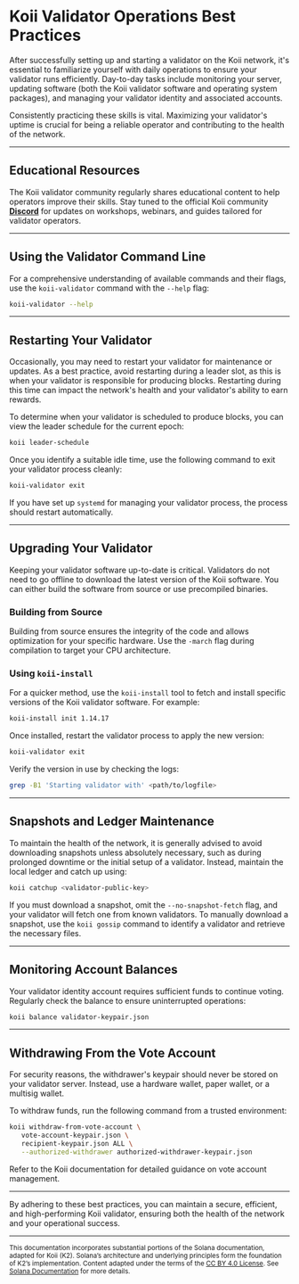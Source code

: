 
# Koii Validator Operations Best Practices  

After successfully setting up and starting a validator on the Koii network, it's essential to familiarize yourself with daily operations to ensure your validator runs efficiently. Day-to-day tasks include monitoring your server, updating software (both the Koii validator software and operating system packages), and managing your validator identity and associated accounts.  

Consistently practicing these skills is vital. Maximizing your validator's uptime is crucial for being a reliable operator and contributing to the health of the network.  

---

## Educational Resources  
The Koii validator community regularly shares educational content to help operators improve their skills. Stay tuned to the official Koii community [**Discord**](https://discord.com/invite/koii-network) for updates on workshops, webinars, and guides tailored for validator operators.  

---

## Using the Validator Command Line  
For a comprehensive understanding of available commands and their flags, use the `koii-validator` command with the `--help` flag:  

```bash  
koii-validator --help  
```

---

## Restarting Your Validator  
Occasionally, you may need to restart your validator for maintenance or updates. As a best practice, avoid restarting during a leader slot, as this is when your validator is responsible for producing blocks. Restarting during this time can impact the network's health and your validator's ability to earn rewards.  

To determine when your validator is scheduled to produce blocks, you can view the leader schedule for the current epoch:  

```bash  
koii leader-schedule  
```  

Once you identify a suitable idle time, use the following command to exit your validator process cleanly:  

```bash  
koii-validator exit  
```

If you have set up `systemd` for managing your validator process, the process should restart automatically.  

---

## Upgrading Your Validator  
Keeping your validator software up-to-date is critical. Validators do not need to go offline to download the latest version of the Koii software. You can either build the software from source or use precompiled binaries.  

### Building from Source  
Building from source ensures the integrity of the code and allows optimization for your specific hardware. Use the `-march` flag during compilation to target your CPU architecture.  

### Using `koii-install`  
For a quicker method, use the `koii-install` tool to fetch and install specific versions of the Koii validator software. For example:  

```bash  
koii-install init 1.14.17  
```

Once installed, restart the validator process to apply the new version:  

```bash  
koii-validator exit  
``` 

Verify the version in use by checking the logs:  

```bash  
grep -B1 'Starting validator with' <path/to/logfile>  
```

---

## Snapshots and Ledger Maintenance  
To maintain the health of the network, it is generally advised to avoid downloading snapshots unless absolutely necessary, such as during prolonged downtime or the initial setup of a validator. Instead, maintain the local ledger and catch up using:  

```bash  
koii catchup <validator-public-key>  
``` 

If you must download a snapshot, omit the `--no-snapshot-fetch` flag, and your validator will fetch one from known validators. To manually download a snapshot, use the `koii gossip` command to identify a validator and retrieve the necessary files.  

---

## Monitoring Account Balances  
Your validator identity account requires sufficient funds to continue voting. Regularly check the balance to ensure uninterrupted operations:  

```bash  
koii balance validator-keypair.json  
```

---

## Withdrawing From the Vote Account  
For security reasons, the withdrawer's keypair should never be stored on your validator server. Instead, use a hardware wallet, paper wallet, or a multisig wallet.  

To withdraw funds, run the following command from a trusted environment:  

```bash  
koii withdraw-from-vote-account \
   vote-account-keypair.json \
   recipient-keypair.json ALL \
   --authorized-withdrawer authorized-withdrawer-keypair.json  
``` 

Refer to the Koii documentation for detailed guidance on vote account management.  

---

By adhering to these best practices, you can maintain a secure, efficient, and high-performing Koii validator, ensuring both the health of the network and your operational success.  


---

<sub>This documentation incorporates substantial portions of the Solana documentation, adapted for Koii (K2). Solana’s architecture and underlying principles form the foundation of K2’s implementation. Content adapted under the terms of the [CC BY 4.0 License](https://creativecommons.org/licenses/by/4.0/). See [Solana Documentation](https://docs.solana.com/) for more details.</sub>